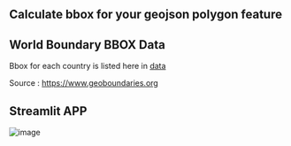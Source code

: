 ## Calculate bbox for your geojson polygon feature

## World Boundary BBOX Data 
Bbox for each country is listed here in [data](data/world-bbox.csv)

Source : https://www.geoboundaries.org 

## Streamlit APP 
![image](https://github.com/kshitijrajsharma/geojson-bbox/assets/36752999/5fca472a-5b08-493d-bb18-d5c5f9087d12)
